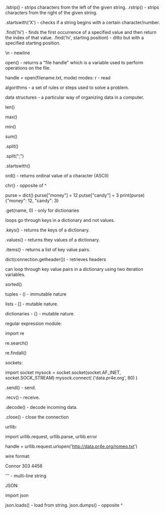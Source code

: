 .lstrip() - strips characters from the left of the given string.
.rstrip() - strips characters from the right of the given string.

.startswith('X') - checks if a string begins with a certain character/number.

.find('hi') - finds the first occurrence of a specified value and then return the index of that value.
.find('hi', starting position) - ditto but with a specified starting position.

\n - newline

open() - returns a "file handle" which is a variable used to perform operations on the file.

handle = open(filename.txt, mode)  modes: r - read

algorithms - a set of rules or steps used to solve a problem.

data structures - a particular way of organizing data in a computer.

len()

max()

min()

sum()

.split()

.split(";")

.startswith()

ord() - returns ordinal value of a character (ASCII)

chr() - opposite of ^

purse = dict()
purse["money"] = 12
putse["candy"] = 3
print(purse)
{"money": 12, "candy": 3}

.get(name, 0) - only for dictionaries

loops go through keys in a dictionary and not values.

.keys() - returns the keys of a dictionary.

.values() - returns they values of a dictionary.

.items() - returns a list of key value pairs.

dict(connection.getheader()) - retrieves headers

can loop through key value pairs in a dictionary using two iteration variables.

sorted()

tuples - () - immutable nature

lists - [] - mutable nature.

dictionaries - {} - mutable nature.



regular expression module:

import re

re.search()

re.findall()



sockets:

import socket
mysock = socket.socket(socket.AF_INET, socket.SOCK_STREAM)
mysock.connect( ('data.pr4e.org', 80) )

.send() - send.

.recv() - receive.

.decode() - decode incoming data.

.close() - close the connection


urllib:

import urllib.request, urllib.parse, urllib.error

handle = urllib.request.urlopen('http://data.pr4e.org/romeo.txt')

wire format:

<person>
  <name>
    Connor
  <name>
  <phone>
    303 4456
  <phone>
<person>

''' - multi-line string


JSON:

import json

json.loads() - load from string.
json.dumps() - opposite ^